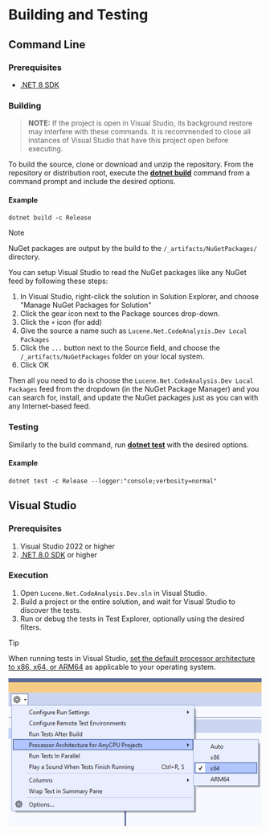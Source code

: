 <!--

 Licensed to the Apache Software Foundation (ASF) under one
 or more contributor license agreements.  See the NOTICE file
 distributed with this work for additional information
 regarding copyright ownership.  The ASF licenses this file
 to you under the Apache License, Version 2.0 (the
 "License"); you may not use this file except in compliance
 with the License.  You may obtain a copy of the License at

   http://www.apache.org/licenses/LICENSE-2.0

 Unless required by applicable law or agreed to in writing,
 software distributed under the License is distributed on an
 "AS IS" BASIS, WITHOUT WARRANTIES OR CONDITIONS OF ANY
 KIND, either express or implied.  See the License for the
 specific language governing permissions and limitations
 under the License.

-->

# Building and Testing

## Command Line

### Prerequisites

- [.NET 8 SDK](https://dotnet.microsoft.com/en-us/download/dotnet/8.0)

### Building

> **NOTE:** If the project is open in Visual Studio, its background restore may interfere with these commands. It is recommended to close all instances of Visual Studio that have this project open before executing.

To build the source, clone or download and unzip the repository. From the repository or distribution root, execute the [**dotnet build**](https://learn.microsoft.com/en-us/dotnet/core/tools/dotnet-build) command from a command prompt and include the desired options.

#### Example
```console
dotnet build -c Release
```

> [!NOTE]
> NuGet packages are output by the build to the `/_artifacts/NuGetPackages/` directory.

You can setup Visual Studio to read the NuGet packages like any NuGet feed by following these steps:

1. In Visual Studio, right-click the solution in Solution Explorer, and choose "Manage NuGet Packages for Solution"
2. Click the gear icon next to the Package sources drop-down.
3. Click the `+` icon (for add)
4. Give the source a name such as `Lucene.Net.CodeAnalysis.Dev Local Packages`
5. Click the `...` button next to the Source field, and choose the `/_artifacts/NuGetPackages` folder on your local system.
6. Click OK

Then all you need to do is choose the `Lucene.Net.CodeAnalysis.Dev Local Packages` feed from the dropdown (in the NuGet Package Manager) and you can search for, install, and update the NuGet packages just as you can with any Internet-based feed.

### Testing

Similarly to the build command, run [**dotnet test**](https://learn.microsoft.com/en-us/dotnet/core/tools/dotnet-build) with the desired options.

#### Example
```console
dotnet test -c Release --logger:"console;verbosity=normal"
```

## Visual Studio

### Prerequisites

1. Visual Studio 2022 or higher
2. [.NET 8.0 SDK](https://dotnet.microsoft.com/download/visual-studio-sdks) or higher

### Execution

1. Open `Lucene.Net.CodeAnalysis.Dev.sln` in Visual Studio.
2. Build a project or the entire solution, and wait for Visual Studio to discover the tests.
3. Run or debug the tests in Test Explorer, optionally using the desired filters.

> [!TIP]
> When running tests in Visual Studio, [set the default processor architecture to x86, x64, or ARM64](https://stackoverflow.com/a/45946727) as applicable to your operating system.
>
> ![Test Explorer Architecture Settings](images/vs-test-architecture.png)
